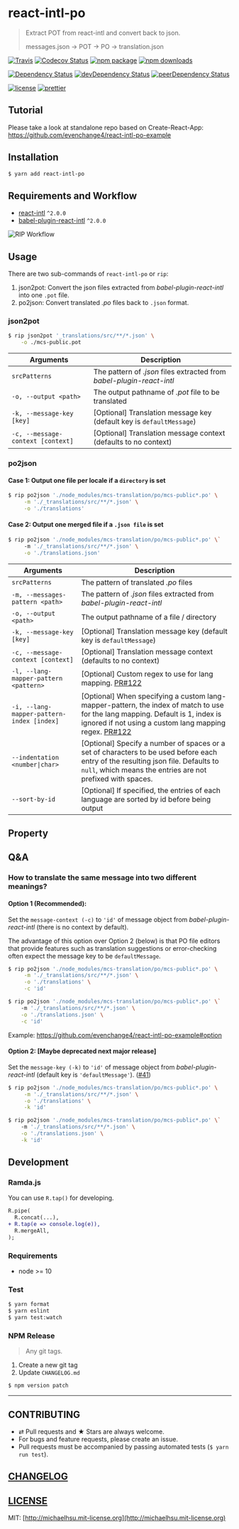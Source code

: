 # react-intl-po

> Extract POT from react-intl and convert back to json.
>
> messages.json → POT → PO → translation.json

[![Travis][build-badge]][build]
[![Codecov Status][codecov-badge]][codecov]
[![npm package][npm-badge]][npm]
[![npm downloads][npm-downloads]][npm]

[![Dependency Status][dependency-badge]][dependency]
[![devDependency Status][devdependency-badge]][devdependency]
[![peerDependency Status][peerdependency-badge]][peerdependency]

[![license][license-badge]][license]
[![prettier](https://img.shields.io/badge/styled_with-prettier-ff69b4.svg)](https://github.com/prettier/prettier)

## Tutorial

Please take a look at standalone repo based on Create-React-App: https://github.com/evenchange4/react-intl-po-example

## Installation

```sh
$ yarn add react-intl-po
```

## Requirements and Workflow

- [react-intl](https://github.com/yahoo/react-intl) `^2.0.0`
- [babel-plugin-react-intl](https://github.com/yahoo/babel-plugin-react-intl) `^2.0.0`

![RIP Workflow](./docs/workflow.png)

## Usage

There are two sub-commands of `react-intl-po` or `rip`:

1.  json2pot: Convert the json files extracted from _babel-plugin-react-intl_ into one `.pot` file.
2.  po2json: Convert translated _.po_ files back to `.json` format.

### json2pot

```sh
$ rip json2pot '_translations/src/**/*.json' \
    -o ./mcs-public.pot
```

| **Arguments**                     | **Description**                                                       |
| --------------------------------- | --------------------------------------------------------------------- |
| `srcPatterns`                     | The pattern of _.json_ files extracted from _babel-plugin-react-intl_ |
| `-o, --output <path>`             | The output pathname of _.pot_ file to be translated                   |
| `-k, --message-key [key]`         | [Optional] Translation message key (default key is `defaultMessage`)  |
| `-c, --message-context [context]` | [Optional] Translation message context (defaults to no context)       |

### po2json

#### Case 1: Output one file per locale if a `directory` is set

```sh
$ rip po2json './node_modules/mcs-translation/po/mcs-public*.po' \
     -m './_translations/src/**/*.json' \
     -o './translations'
```

#### Case 2: Output one merged file if a `.json file` is set

```sh
$ rip po2json './node_modules/mcs-translation/po/mcs-public*.po' \`
     -m './_translations/src/**/*.json' \
     -o './translations.json'
```

| **Arguments**                             | **Description**                                                                                                                                                                                                                                   |
| ----------------------------------------- | ------------------------------------------------------------------------------------------------------------------------------------------------------------------------------------------------------------------------------------------------- |
| `srcPatterns`                             | The pattern of translated _.po_ files                                                                                                                                                                                                             |
| `-m, --messages-pattern <path>`           | The pattern of _.json_ files extracted from _babel-plugin-react-intl_                                                                                                                                                                             |
| `-o, --output <path>`                     | The output pathname of a file / directory                                                                                                                                                                                                         |
| `-k, --message-key [key]`                 | [Optional] Translation message key (default key is `defaultMessage`)                                                                                                                                                                              |
| `-c, --message-context [context]`         | [Optional] Translation message context (defaults to no context)                                                                                                                                                                                   |
| `-l, --lang-mapper-pattern <pattern>`     | [Optional] Custom regex to use for lang mapping. [PR#122](https://github.com/evenchange4/react-intl-po/pull/122)                                                                                                                                  |
| `-i, --lang-mapper-pattern-index [index]` | [Optional] When specifying a custom lang-mapper-pattern, the index of match to use for the lang mapping. Default is 1, index is ignored if not using a custom lang mapping regex. [PR#122](https://github.com/evenchange4/react-intl-po/pull/122) |
| `--indentation <number\|char>`            | [Optional] Specify a number of spaces or a set of characters to be used before each entry of the resulting json file. Defaults to `null`, which means the entries are not prefixed with spaces.                                                   |
| `--sort-by-id`                            | [Optional] If specified, the entries of each language are sorted by id before being output                                                                                                                                                        |

## Property

## Q&A

### How to translate the same message into two different meanings?

#### Option 1 (Recommended):

Set the `message-context (-c)` to `'id'` of message object from _babel-plugin-react-intl_ (there is no context by default).

The advantage of this option over Option 2 (below) is that PO file editors that provide features such as translation suggestions or error-checking often expect the message key to be `defaultMessage`.

```sh
$ rip po2json './node_modules/mcs-translation/po/mcs-public*.po' \
     -m './_translations/src/**/*.json' \
     -o './translations' \
     -c 'id'

$ rip po2json './node_modules/mcs-translation/po/mcs-public*.po' \`
    -m './_translations/src/**/*.json' \
    -o './translations.json' \
    -c 'id'
```

Example: https://github.com/evenchange4/react-intl-po-example#option

#### Option 2: [Maybe deprecated next major release]

Set the `message-key (-k)` to `'id'` of message object from _babel-plugin-react-intl_ (default key is `'defaultMessage'`). ([#41](https://github.com/evenchange4/react-intl-po/pull/41))

```sh
$ rip po2json './node_modules/mcs-translation/po/mcs-public*.po' \
     -m './_translations/src/**/*.json' \
     -o './translations' \
     -k 'id'

$ rip po2json './node_modules/mcs-translation/po/mcs-public*.po' \`
    -m './_translations/src/**/*.json' \
    -o './translations.json' \
    -k 'id'
```

## Development


### Ramda.js

You can use `R.tap()` for developing.

```diff
R.pipe(
  R.concat(...),
+ R.tap(e => console.log(e)),
  R.mergeAll,
);
```

### Requirements

- node >= 10

### Test

```sh
$ yarn format
$ yarn eslint
$ yarn test:watch
```

### NPM Release

> Any git tags.

1.  Create a new git tag
2.  Update `CHANGELOG.md`

```sh
$ npm version patch
```

---

## CONTRIBUTING

- ⇄ Pull requests and ★ Stars are always welcome.
- For bugs and feature requests, please create an issue.
- Pull requests must be accompanied by passing automated tests (`$ yarn run test`).

## [CHANGELOG](CHANGELOG.md)

## [LICENSE](LICENSE)

MIT: [http://michaelhsu.mit-license.org](http://michaelhsu.mit-license.org)

[build-badge]: https://img.shields.io/travis/evenchange4/react-intl-po/master.svg?style=flat-square
[build]: https://travis-ci.org/evenchange4/react-intl-po
[npm-badge]: https://img.shields.io/npm/v/react-intl-po.svg?style=flat-square
[npm]: https://www.npmjs.org/package/react-intl-po
[codecov-badge]: https://img.shields.io/codecov/c/github/evenchange4/react-intl-po.svg?style=flat-square
[codecov]: https://codecov.io/github/evenchange4/react-intl-po?branch=master
[npm-downloads]: https://img.shields.io/npm/dt/react-intl-po.svg?style=flat-square
[license-badge]: https://img.shields.io/npm/l/react-intl-po.svg?style=flat-square
[license]: http://michaelhsu.mit-license.org/
[dependency-badge]: https://david-dm.org/evenchange4/react-intl-po.svg?style=flat-square
[dependency]: https://david-dm.org/evenchange4/react-intl-po
[devdependency-badge]: https://david-dm.org/evenchange4/react-intl-po/dev-status.svg?style=flat-square
[devdependency]: https://david-dm.org/evenchange4/react-intl-po#info=devDependencies
[peerdependency-badge]: https://david-dm.org/evenchange4/react-intl-po/peer-status.svg?style=flat-square
[peerdependency]: https://david-dm.org/evenchange4/react-intl-po#info=peerDependencies
